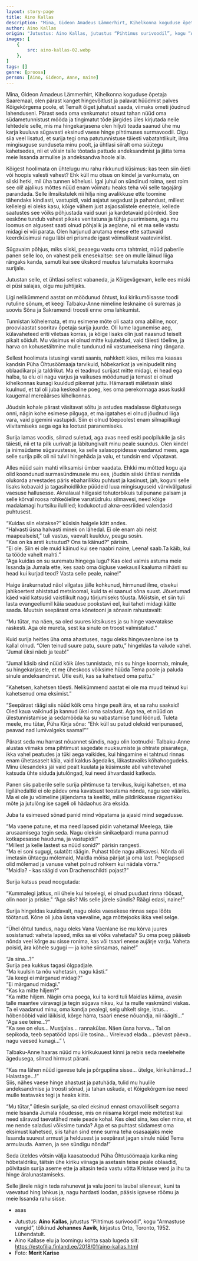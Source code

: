```yaml
---
layout: story-page
title: Aino Kallas
description: "Mina, Gideon Amadeus Lämmerhirt, Kihelkonna koguduse õpetaja Saaremaal, olen pärast kanget hingevõitlust ja palavat hüüdmist palves Kõigekõrgema poole, viimaks ometi jõudnud lahenduseni. "
author: Aino Kallas
origin: "Jutustus: Aino Kallas, jutustus “Pihtimus surivoodil”, kogu “Armastuse vangid”, tõlkinud Johannes Aavik, kirjastus Orto, Toronto, 1952. Lühendatult."
images: [
    {
        src: aino-kallas-02.webp
    },
]
tags: []
genre: [proosa]
person: [Aino, Gideon, Anne, naine]
---
```


<!-- # {{$doc.title}} -->


Mina, Gideon Amadeus Lämmerhirt, Kihelkonna koguduse õpetaja Saaremaal, olen pärast kanget hingevõitlust ja palavat hüüdmist palves Kõigekõrgema poole, et Temalt õiget juhatust saada, viimaks ometi jõudnud lahenduseni. Pärast seda oma vankumatut otsust tahan nüüd oma südametunnistust mööda ja tingimatut tõde järgides üles kirjutada neile lehtedele selle, mis ma hingekarjasena olen hiljuti teada saanud ühe mu karja kuuluva sügavasti eksinud vaese hinge pihtimuses surmavoodil. Olgu siia veel lisatud, et surija tegi oma patutunnistuse täiesti vabatahtlikult, ilma mingisuguse sunduseta minu poolt, ja ühtlasi siiralt oma süütegu kahetsedes, nii et võisin talle tõotada pattude andeksandmist ja jätta tema meie Issanda armulise ja andeksandva hoole alla.

Kõigest hoolimata on ühtelugu mu rahu rikkunud küsimus: kas teen siin õieti või hoopis valesti vahest? Ehk küll mu otsus on kindel ja vankumatu, on siiski hetki, mil üha tunnen kõhelusi. Igal juhul on sündinud roima, sest roim see oli! ajalikus mõttes nüüd enam võimatu heaks teha või selle tagajärgi parandada. Selle ilmsikstulek nii hilja ning avalikkuse ette toomine tähendaks kindlasti, vastupidi, vaid asjatut segadust ja pahandust, millest kellelegi ei oleks kasu, kõige vähem just asjaosalistele enestele, kellede saatustes see võiks põhjustada vaid suuri ja kardetavaid pöördeid. See eeskõne tundub vahest pikaks venitatuna ja tühja puurimisena, aga mu loomus on algusest saati olnud põhjalik ja aeglane, nii et ma selle vastu midagi ei või parata. Olen harjunud arutama enese ette sattuvaid keerdküsimusi nagu läbi eri prismade igast võimalikust vaatevinklist. 

Sügavaim põhjus, miks siiski, peaaegu vastu oma tahtmist, nüüd paberile panen selle loo, on vahest pelk enesekaitse: see on mulle läinud liiga rängaks kanda, samuti kui see ükskord muutus talumatuks koormaks surijale.

Jutustan selle, et ühtlasi sellest vabaneda, ja Kõigevägevam, kelle ees miski ei püsi salajas, olgu mu juhtijaks.

Ligi nelikümmend aastat on möödunud õhtust, kui kirikumõisasse toodi rutuline sõnum, et keegi Talbaku-Anne nimeline lesknaine oli suremas ja soovis Sõna ja Sakramendi troosti enne oma lahkumist.

Tunnistan kõhelemata, et mu esimene mõte oli saata oma abiline, noor, prooviaastat sooritav õpetaja surija juurde. Oli lume lagunemise aeg, külavaheteed eriti viletsas korras, ja kõige lisaks olin just naasnud teiselt pikalt sõidult. Mu väsimus ei olnud mitte kujuteldud, vaid täiesti tõeline, ja harva on kohusetäitmine mulle tundunud nii vastumeelsena ning rängana.

Sellest hoolimata istusingi varsti saanis, nahkkott käes, milles ma kaasas kandsin Püha Õhtusöömaaja tarvikuid, hõbekarikat ja veinipudelit ning oblaadikarpi ja taldrikut. Ma ei teadnud surijast mitte midagi, ei head ega halba, ta elu oli nagu varjus ja vaikuses möödunud ja temast ei olnud kihelkonnas kunagi kuuldud pikemat juttu. Hämarasti mäletasin siiski kuulnud, et tal oli juba keskealine poeg, kes oma perekonnaga asus kuskil kaugemal mereäärses kihelkonnas.

Jõudsin kohale pärast väsitavat sõitu ja astudes madalasse õlgkatusega onni, nägin kohe esimese pilguga, et ma igatahes ei olnud jõudnud liiga vara, vaid pigemini vastupidi. Siin ei olnud tõepoolest enam silmapilkugi viivitamiseks aega ega ka lootust paranemiseks.

Surija lamas voodis, silmad suletud, aga avas need esiti poolpilukile ja siis täiesti, nii et ta pilk uurivalt ja läbitungivalt minu peale suundus. Olen kindel ja inimsüdame sügavustesse, ka selle salasoppidesse vaadanud mees, aga selle surija pilk oli nii tulvil hingehäda ja valu, et tundsin end võpatavat.

Alles nüüd sain mahti vilksamisi ümber vaadata. Ehkki mu mõtted kogu aja olid koondunud surmasündmusele mu ees, jõudsin siiski ühtlasi nentida olukorda arvestades päris ebaharilikku puhtust ja kasinust, jah, koguni selle lisaks kobavaid ja tagasihoidlikke püüdeid luua mingisuguseid värvivälgatusi vaesuse hallusesse. Aknalaual hiilgasid tohutorbikuis tulipunane palsam ja selle kõrval roosa rohkeõieline vanatüdruku silmavesi, need kõige madalamagi hurtsiku ilulilled; kodukootud akna-eesriided valendasid puhtusest.

“Kuidas siin elatakse?” küsisin haigele kätt andes. \
“Halvasti üsna halvasti minek on lähedal. Ei ole enam abi neist maapealseist,” tuli vastus, vaevalt kuulduv, peagu sosin. \
“Kas on ka arsti kutsutud? Ons ta käinud?” pärisin. \
“Ei ole. Siin ei ole muid käinud kui see naabri naine, Leena! saab.Ta käib, kui ta tööde vahelt mahti.” \
“Aga kuidas on su surematu hingega lugu? Kas oled valmis astuma meie Issanda ja Jumala ette, kes saab oma õigluse vaekausil kaaluma niihästi su head kui kurjad teod? Vasta selle peale, naine!”

Haige ärakurnatud näol vilgatas jälle kohkunud, hirmunud ilme, otsekui jahikoertest ahistatud metsloomal, kuid ta ei saanud sõna suust. Jõuetumad käed vaid katsusid vaistlikult nagu tõrjumiseks tõusta. Mõistsin, et siin tuli lasta evangeeliumil käia seaduse pookstavi eel, kui taheti midagi kätte saada. Muutsin seepärast oma kõnetooni ja sõnasin rahustavalt:

“Mu tütar, ma näen, sa oled suures kitsikuses ja su hinge vaevatakse raskesti. Aga ole mureta, sest ka sinule on troost valmistatud.”

Kuid surija heitles üha oma ahastuses, nagu oleks hingevaenlane ise ta kallal olnud. “Olen teinud suure patu, suure patu,” hingeldas ta valude vahel. “Jumal üksi näeb ja teab!”

“Jumal käsib sind nüüd kõik üles tunnistada, mis su hinge koormab, minule, su hingekarjasele, et me üheskoos võiksime hüüda Tema poole ja paluda sinule andeksandmist. Ütle esiti, kas sa kahetsed oma pattu.”

“Kahetsen, kahetsen tõesti. Nelikümmend aastat ei ole ma muud teinud kui kahetsenud oma eksimist.”

“Seepärast räägi siis nüüd kõik oma hinge pealt ära, et sa rahu saaksid! Oled kaua vaikinud ja kannud üksi oma saladust. Aga tea, et nüüd on ülestunnistamise ja sedamööda ka su vabastamise tund löönud. Tuleta meele, mu tütar, Püha Kirja sõna: “Ehk küll su patud oleksid veripunased, peavad nad lumivalgeks saama!””

Pärast seda mu harrast nõuannet sündis, nagu olin lootnudki: Talbaku-Anne alustas viimaks oma pihtimust sagedate nuuksumiste ja ohtrate pisaratega, ikka vahel peatudes ja tüki aega vaikides, kui hingamine ei tahtnud rinnas enam ühetasaselt käia, vaid kaldus ägedaiks, läkastavaiks köhahoogudeks. Minu ülesandeks jäi vaid pealt kuulata ja küsimuste abil vahetevahel katsuda ühte siduda jutulõngad, kui need ähvardasid katkeda.

Panen siis paberile selle surija pihtimuse ta tervikus, kuigi kahetsen, et ma ligilähedaltki ei ole pädev oma kavatsust teostama nõnda, nagu see vääriks. Ma ei ole ju võimeline jäljendama ta keeltki, mille pildirikkasse rägastikku mõte ja jutulõng ise sageli oli hädaohus ära eksida.

Juba ta esimesed sõnad panid mind võpatama ja ajasid mind segadusse.

“Ma vaene patune, et ma need lapsed pidin vahetama! Meelega, täie arusaamisega tegin seda. Nagu oleksin sinikaelpardi muna pannud kotkapesasse hauduma, ja vastupidi!” \
“Millest ja kelle lastest sa nüüd sonid?” pärisin rangesti. \
“Ma ei soni sugugi, sulatõtt räägin. Puhast tõde nagu allikavesi. Nõnda oli imetasin ühtaegu mõlemaid, Maidla mõisa pärijat ja oma last. Poeglapsed olid mõlemad ja vanuse vahet polnud rohkem kui nädala võrra.” \
“Maidla? - kas räägid von Drachenschildti pojast?”

Surija katsus pead noogutada:

“Kummalegi jatkus, nii ühele kui teiselegi, ei olnud puudust rinna rõõsast, olin noor ja priske." “Aga siis? Mis selle järele sündis? Räägi edasi, naine!”

Surija hingeldas kuuldavalt, nagu oleks vaesekese rinnas sepa lõõts töötanud. Kõne oli juba üsna vaevaline, aga mõttejooks ikka veel selge.

“Ühel õhtul tundus, nagu oleks Vana Vaenlane ise mu kõrva juures sosistanud: vaheta lapsed, miks sa ei võiks vahetada? Su oma poeg pääseb nõnda veel kõrge au sisse ronima, kas või tsaari enese aujärje varju. Vaheta poisid, ära kõhele sugugi — ja kohe siinsamas, naine!”

“Ja sina...?” \
Surija pea kukkus tagasi õlgpadjale. \
“Ma kuulsin ta nõu vahetasin, nagu kästi.” \
“Ja keegi ei märganud midagi?” \
“Ei märganud midagi.” \
“Kas ka mitte hiljem?” \
“Ka mitte hiljem. Nägin oma poega, kui ta kord tuli Maidlas käima, avasin talle maantee väravagi ja tegin sügava niksu, kui ta mulle vaskmündi viskas. Ta ei vaadanud minu, oma kandja pealegi, selg uhkelt sirge, istus... hõbenööbid vaid läikisid, kõrge härra, tsaari enese nõuandja, nii räägiti...” \
“Aga see teine...?” \
“Ka see on elus... Mustjalas... rannakülas. Näen üsna harva... Tal on sepikoda, teeb sepatööd lapsi üle tosina... Virelevad elada... päevast päeva.. nagu vaesed kunagi...” \

Talbaku-Anne haaras nüüd mu kirikukuuest kinni ja rebis seda meeleheite ägedusega, silmad hirmust pärani.

“Kas ma lähen nüüd igavese tule ja põrgupiina sisse... ütelge, kirikuhärrad...! Halastage...!” \
Siis, nähes vaese hinge ahastust ja patuhäda, tulid mu huulile andeksandmise ja troosti sõnad, ja tahan uskuda, et Kõigekõrgem ise need mulle teatavaks tegi ja heaks kiitis.

“Mu tütar,” ütlesin surijale, sa oled eksinud ennast omavoliliselt segama meie Issanda Jumala nõudesse, mis on niisama kõrgel meie mõtetest kui need säravad taevatähed meie peade kohal. Kes oled sina, kes olen mina, et me nende saladusi võiksime tunda? Aga et sa puhtast südamest oma eksimust kahetsed, siis tahan sind enne surma teha osasaajaks meie Issanda suurest armust ja heldusest ja seepärast jagan sinule nüüd Tema armulauda. Aamen, ja see sündigu nõnda!”

Seda üteldes võtsin välja kaasatoodud Püha Õhtusöömaaja karika ning hõbetaldriku, täitsin ühe kiriku viinaga ja asetasin teise peale oblaadid, põlvitasin surija aseme ette ja aitasin teda vastu võtta Kristuse verd ja ihu ta hinge äralunastamiseks.

Selle järele nägin teda rahunevat ja valu jooni ta laubal silenevat, kuni ta vaevatud hing lahkus ja, nagu hardasti loodan, pääsis igavese rõõmu ja meie Issanda rahu sisse.

<!-- Täägid uppuma ruttama kükitama kaapima lamama -->


<story-author :author="author" :origin="origin"></story-author>



<details-wrapper summary="Mis mõtted tekkisid?">

- asas

</details-wrapper>


<details-wrapper summary="Allikad" class="text-sm" icon="icon-park-outline:document-folder">

- Jutustus: **Aino Kallas**, jutustus “Pihtimus surivoodil”, kogu “Armastuse vangid”, tõlkinud **Johannes Aavik**, kirjastus Orto, Toronto, 1952. Lühendatult.
- Aino Kallase elu ja loomingu kohta saab lugeda siit: https://estofilia.finland.ee/2018/01/aino-kallas.html
- Foto: **Merit Karise**

</details-wrapper>

